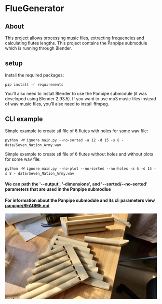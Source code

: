 # FlueGenerator

## About
This project allows processing music files, extracting frequencies and calculating flutes lengths.
This project contains the Panpipe submodule which is running through Blender.

## setup
Install the required packages:
```
pip install -r requirements
```
You'll also need to install Blender to use the Panpipe submodule (it was developed using Blender 2.93.5).
If you want to use mp3 music files instead of wav music files, you'll also need to install ffmpeg.

## CLI example

Simple example to create stl file of 6 flutes with holes for some wav file:
```
python -W ignore main.py --no-sorted -a 12 -d 15 -s 8 - data/Seven_Nation_Army.wav
```

Simple example to create stl file of 6 flutes without holes and without plots for some wav file:
```
python -W ignore main.py --no-plot --no-sorted --no-holes -a 6 -d 15 -s 8 - data/Seven_Nation_Army.wav
```

#### We can path the '--output', '-dimensions', and '--sorted/--no-sorted' parameters that are used in the Panpipe submodlue 
#### For information about the Panpipe submodule and its cli parameters view [panpipe/README.md](panpipe/README.md)
![Panpipes!](data/result_image.jpeg "Title")

